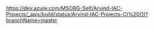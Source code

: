 https://dev.azure.com/MSORG-Self/Arvind-IAC-Projects/_apis/build/status/Arvind-IAC-Projects-CI%20(1)?branchName=master
